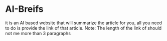 # AI-Breifs
it is an AI based website that will summarize the article for you, all you need to do is provide the link of that article. 
Note: The length of the link of should not me more than 3 paragraphs
